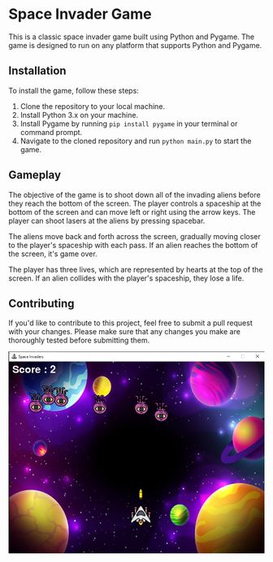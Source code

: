 # Space Invader Game

This is a classic space invader game built using Python and Pygame. The game is designed to run on any platform that supports Python and Pygame.

## Installation

To install the game, follow these steps:

1. Clone the repository to your local machine.
2. Install Python 3.x on your machine.
3. Install Pygame by running `pip install pygame` in your terminal or command prompt.
4. Navigate to the cloned repository and run `python main.py` to start the game.

## Gameplay

The objective of the game is to shoot down all of the invading aliens before they reach the bottom of the screen. The player controls a spaceship at the bottom of the screen and can move left or right using the arrow keys. The player can shoot lasers at the aliens by pressing spacebar.

The aliens move back and forth across the screen, gradually moving closer to the player's spaceship with each pass. If an alien reaches the bottom of the screen, it's game over.

The player has three lives, which are represented by hearts at the top of the screen. If an alien collides with the player's spaceship, they lose a life.

## Contributing

If you'd like to contribute to this project, feel free to submit a pull request with your changes. Please make sure that any changes you make are thoroughly tested before submitting them.



![demo](demo.png)